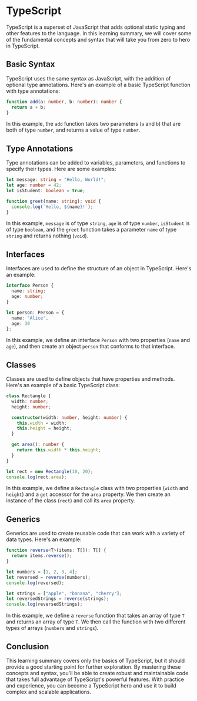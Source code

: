 # TypeScript
TypeScript is a superset of JavaScript that adds optional static typing and other features to the language. In this learning summary, we will cover some of the fundamental concepts and syntax that will take you from zero to hero in TypeScript.

## Basic Syntax

TypeScript uses the same syntax as JavaScript, with the addition of optional type annotations. Here's an example of a basic TypeScript function with type annotations:

```ts
function add(a: number, b: number): number {
  return a + b;
}
```

In this example, the `add` function takes two parameters (`a` and `b`) that are both of type `number`, and returns a value of type `number`.

## Type Annotations

Type annotations can be added to variables, parameters, and functions to specify their types. Here are some examples:

```ts
let message: string = "Hello, World!";
let age: number = 42;
let isStudent: boolean = true;

function greet(name: string): void {
  console.log(`Hello, ${name}!`);
}
```

In this example, `message` is of type `string`, `age` is of type `number`, `isStudent` is of type `boolean`, and the `greet` function takes a parameter `name` of type `string` and returns nothing (`void`).

## Interfaces

Interfaces are used to define the structure of an object in TypeScript. Here's an example:

```ts
interface Person {
  name: string;
  age: number;
}

let person: Person = {
  name: "Alice",
  age: 30
};
```

In this example, we define an interface `Person` with two properties (`name` and `age`), and then create an object `person` that conforms to that interface.

## Classes

Classes are used to define objects that have properties and methods. Here's an example of a basic TypeScript class:

```ts
class Rectangle {
  width: number;
  height: number;

  constructor(width: number, height: number) {
    this.width = width;
    this.height = height;
  }

  get area(): number {
    return this.width * this.height;
  }
}

let rect = new Rectangle(10, 20);
console.log(rect.area);
```

In this example, we define a `Rectangle` class with two properties (`width` and `height`) and a `get` accessor for the `area` property. We then create an instance of the class (`rect`) and call its `area` property.

## Generics

Generics are used to create reusable code that can work with a variety of data types. Here's an example:

```ts
function reverse<T>(items: T[]): T[] {
  return items.reverse();
}

let numbers = [1, 2, 3, 4];
let reversed = reverse(numbers);
console.log(reversed);

let strings = ["apple", "banana", "cherry"];
let reversedStrings = reverse(strings);
console.log(reversedStrings);
```

In this example, we define a `reverse` function that takes an array of type `T` and returns an array of type `T`. We then call the function with two different types of arrays (`numbers` and `strings`).

## Conclusion

This learning summary covers only the basics of TypeScript, but it should provide a good starting point for further exploration. By mastering these concepts and syntax, you'll be able to create robust and maintainable code that takes full advantage of TypeScript's powerful features. With practice and experience, you can become a TypeScript hero and use it to build complex and scalable applications.